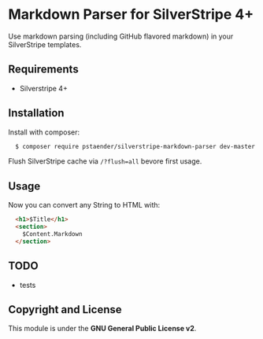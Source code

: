 # Markdown Parser for SilverStripe 4+

Use markdown parsing (including GitHub flavored markdown) in your SilverStripe templates.

## Requirements

 * Silverstripe 4+

## Installation

Install with composer:

```sh
  $ composer require pstaender/silverstripe-markdown-parser dev-master
```

Flush SilverStripe cache via `/?flush=all` bevore first usage.

## Usage

Now you can convert any String to HTML with:

```html
  <h1>$Title</h1>
  <section>
    $Content.Markdown
  </section>
```

## TODO

  * tests

## Copyright and License

This module is under the **GNU General Public License v2**.
